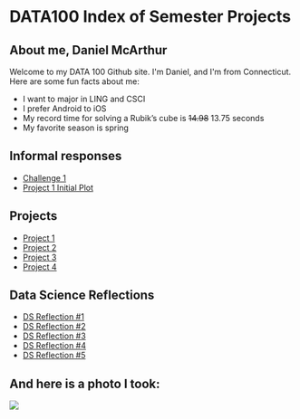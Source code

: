 # DATA100 Index of Semester Projects

## About me, Daniel McArthur
Welcome to my DATA 100 Github site. I'm Daniel, and I'm from Connecticut. Here are some fun facts about me:

* I want to major in LING and CSCI
* I prefer Android to iOS
* My record time for solving a Rubik’s cube is ~~14.98~~ 13.75 seconds
* My favorite season is spring

## Informal responses
* [Challenge 1](challenge1.md)
* [Project 1 Initial Plot](project1plot.md)

## Projects
* [Project 1](project1.md)
* [Project 2](project2.md)
* [Project 3](project3.md)
* [Project 4](project4.md)

## Data Science Reflections
* [DS Reflection #1](DS_Reflection_1.md)
* [DS Reflection #2](DS_Reflection_2.md)
* [DS Reflection #3](DS_Reflection_3.md)
* [DS Reflection #4](DS_Reflection_4.md)
* [DS Reflection #5](DS_Reflection_5.md)

## And here is a photo I took:
![](342835_0014.jpg)
